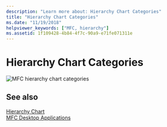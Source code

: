 ```yaml
---
description: "Learn more about: Hierarchy Chart Categories"
title: "Hierarchy Chart Categories"
ms.date: "11/19/2018"
helpviewer_keywords: ["MFC, hierarchy"]
ms.assetid: 1f109428-4b84-4f7c-90a9-e71fe071311e
---
```

# Hierarchy Chart Categories

![MFC hierarchy chart categories](../mfc/media/vc369r1.png "MFC hierarchy chart categories")

## See also

[Hierarchy Chart](hierarchy-chart.md)<br/>
[MFC Desktop Applications](mfc-desktop-applications.md)
